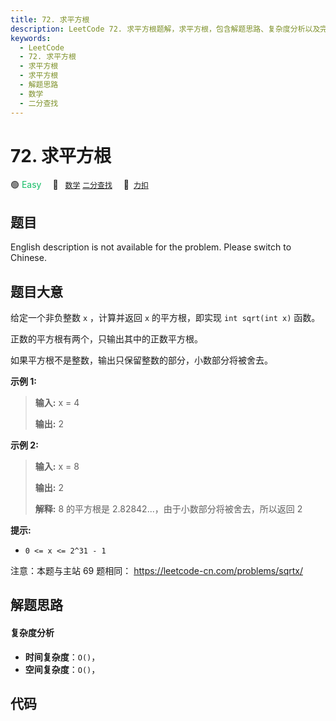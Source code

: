 ```yaml
---
title: 72. 求平方根
description: LeetCode 72. 求平方根题解，求平方根，包含解题思路、复杂度分析以及完整的 JavaScript 代码实现。
keywords:
  - LeetCode
  - 72. 求平方根
  - 求平方根
  - 求平方根
  - 解题思路
  - 数学
  - 二分查找
---
```


# 72. 求平方根

🟢 <font color=#15bd66>Easy</font>&emsp; 🔖&ensp; [`数学`](/tag/math.md) [`二分查找`](/tag/binary-search.md)&emsp; 🔗&ensp;[`力扣`](https://leetcode.cn/problems/jJ0w9p)

## 题目

English description is not available for the problem. Please switch to
Chinese.

## 题目大意

给定一个非负整数 `x` ，计算并返回 `x` 的平方根，即实现 `int sqrt(int x)` 函数。

正数的平方根有两个，只输出其中的正数平方根。

如果平方根不是整数，输出只保留整数的部分，小数部分将被舍去。

**示例 1:**

> **输入:** x = 4
>
> **输出:** 2

**示例 2:**

> **输入:** x = 8
>
> **输出:** 2
>
> **解释:** 8 的平方根是 2.82842...，由于小数部分将被舍去，所以返回 2

**提示:**

- `0 <= x <= 2^31 - 1`

注意：本题与主站 69 题相同： <https://leetcode-cn.com/problems/sqrtx/>

## 解题思路

#### 复杂度分析

- **时间复杂度**：`O()`，
- **空间复杂度**：`O()`，

## 代码

```javascript

```
